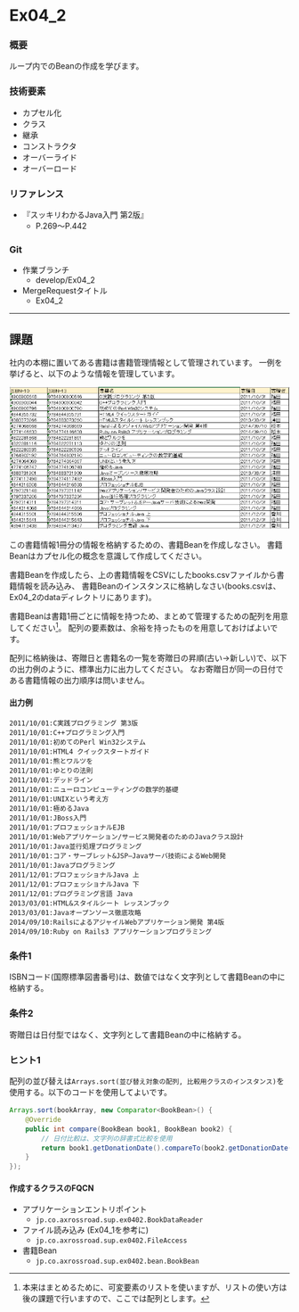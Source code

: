 # Ex04_2

### 概要
ループ内でのBeanの作成を学びます。

### 技術要素
* カプセル化
* クラス
* 継承
* コンストラクタ
* オーバーライド
* オーバーロード

### リファレンス
* 『スッキリわかるJava入門 第2版』
  * P.269～P.442

### Git
* 作業ブランチ
  * develop/Ex04_2
* MergeRequestタイトル
  * Ex04_2

---

## 課題

社内の本棚に置いてある書籍は書籍管理情報として管理されています。
一例を挙げると、以下のような情報を管理しています。

![書籍情報](img/ex04_2.png)

この書籍情報1冊分の情報を格納するための、書籍Beanを作成しなさい。
書籍Beanはカプセル化の概念を意識して作成してください。

書籍Beanを作成したら、上の書籍情報をCSVにしたbooks.csvファイルから書籍情報を読み込み、
書籍Beanのインスタンスに格納しなさい(books.csvは、Ex04_2のdataディレクトリにあります)。

書籍Beanは書籍1冊ごとに情報を持つため、まとめて管理するための配列を用意してください[^注1]。
配列の要素数は、余裕を持ったものを用意しておけばよいです。

配列に格納後は、寄贈日と書籍名の一覧を寄贈日の昇順(古い→新しい)で、以下の出力例のように、標準出力に出力してください。
なお寄贈日が同一の日付である書籍情報の出力順序は問いません。

#### 出力例
```
2011/10/01:C実践プログラミング 第3版
2011/10/01:C++プログラミング入門
2011/10/01:初めてのPerl Win32システム
2011/10/01:HTML4 クイックスタートガイド
2011/10/01:熊とワルツを
2011/10/01:ゆとりの法則
2011/10/01:デッドライン
2011/10/01:ニューロコンピューティングの数学的基礎
2011/10/01:UNIXという考え方
2011/10/01:極めるJava
2011/10/01:JBoss入門
2011/10/01:プロフェッショナルEJB
2011/10/01:Webアプリケーション/サービス開発者のためのJavaクラス設計
2011/10/01:Java並行処理プログラミング
2011/10/01:コア・サーブレット&JSP―Javaサーバ技術によるWeb開発
2011/10/01:Javaプログラミング
2011/12/01:プロフェッショナルJava 上
2011/12/01:プロフェッショナルJava 下
2011/12/01:プログラミング言語 Java
2013/03/01:HTML&スタイルシート レッスンブック
2013/03/01:Javaオープンソース徹底攻略
2014/09/10:RailsによるアジャイルWebアプリケーション開発 第4版
2014/09/10:Ruby on Rails3 アプリケーションプログラミング
```


### 条件1
ISBNコード(国際標準図書番号)は、数値ではなく文字列として書籍Beanの中に格納する。

### 条件2
寄贈日は日付型ではなく、文字列として書籍Beanの中に格納する。

### ヒント1
配列の並び替えは`Arrays.sort(並び替え対象の配列, 比較用クラスのインスタンス)`を使用する。以下のコードを使用してよいです。

```java
Arrays.sort(bookArray, new Comparator<BookBean>() {
    @Override
    public int compare(BookBean book1, BookBean book2) {
        // 日付比較は、文字列の辞書式比較を使用
        return book1.getDonationDate().compareTo(book2.getDonationDate());
    }
});
```


#### 作成するクラスのFQCN

* アプリケーションエントリポイント
  * `jp.co.axrossroad.sup.ex0402.BookDataReader`
* ファイル読み込み (Ex04_1を参考に)
  * `jp.co.axrossroad.sup.ex0402.FileAccess`
* 書籍Bean
  * `jp.co.axrossroad.sup.ex0402.bean.BookBean`


[^注1]: 本来はまとめるために、可変要素のリストを使いますが、リストの使い方は後の課題で行いますので、ここでは配列とします。